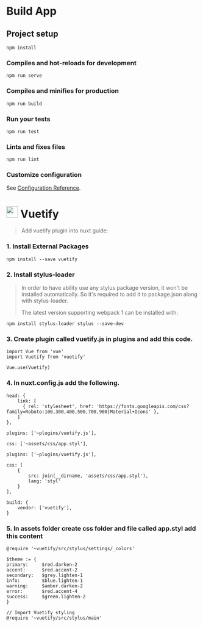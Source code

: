 # Build App

## Project setup
```
npm install
```

### Compiles and hot-reloads for development
```
npm run serve
```

### Compiles and minifies for production
```
npm run build
```

### Run your tests
```
npm run test
```

### Lints and fixes files
```
npm run lint
```

### Customize configuration
See [Configuration Reference](https://cli.vuejs.org/config/).


# <img src="https://cdn.vuetifyjs.com/images/logos/v-alt.svg" width="30" height="30"> Vuetify 
> Add vuetify plugin into nuxt guide:

### 1. Install External Packages
	npm install --save vuetify

### 2. Install stylus-loader
> In order to have ability use any stylus package version, it won't be installed automatically. So it's required to add it to package.json along with stylus-loader.
>
> The latest version supporting webpack 1 can be installed with:

	npm install stylus-loader stylus --save-dev

### 3. Create plugin called vuetify.js in plugins and add this code.

	import Vue from 'vue'
	import Vuetify from 'vuetify'

	Vue.use(Vuetify)

### 4. In nuxt.config.js add the following.

    head: {
        link: [
          { rel: 'stylesheet', href: 'https://fonts.googleapis.com/css?family=Roboto:100,300,400,500,700,900|Material+Icons' },
        ]
    },
        
    plugins: ['~plugins/vuetify.js'],

    css: ['~assets/css/app.styl'],

    plugins: ['~plugins/vuetify.js'],

    css: [
        {
            src: join(__dirname, 'assets/css/app.styl'),
            lang: 'styl'
        }
    ],

    build: {
        vendor: ['vuetify'],
    }

### 5. In assets folder create css folder and file called app.styl add this content

	@require '~vuetify/src/stylus/settings/_colors'
    
    $theme := {
    primary:     $red.darken-2
    accent:      $red.accent-2
    secondary:   $grey.lighten-1
    info:        $blue.lighten-1
    warning:     $amber.darken-2
    error:       $red.accent-4
    success:     $green.lighten-2
    }
  
    // Import Vuetify styling
    @require '~vuetify/src/stylus/main'

